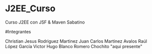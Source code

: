 # J2EE_Curso
Curso J2EE con JSF & Maven Sabatino

#Integrantes

Christian Jesus Rodriguez Martinez
Juan Carlos Martinez Avalos
Raúl López García
Victor Hugo Blanco Romero
Chochito "aqui presente"